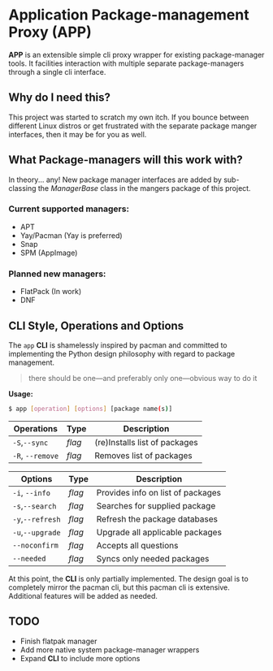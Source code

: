 # Application Package-management Proxy (APP)
__APP__ is an extensible simple cli proxy wrapper for existing package-manager tools. It facilities interaction with multiple separate package-managers through a single cli interface.

## Why do I need this?
This project was started to scratch my own itch. If you bounce between different Linux distros or get frustrated with the separate package manger interfaces, then it may be for you as well.

## What Package-managers will this work with?
In theory... any! New package manager interfaces are added by sub-classing the _ManagerBase_ class in the mangers package of this project. 
### Current supported managers:
- APT
- Yay/Pacman (Yay is preferred)
- Snap
- SPM (AppImage)
### Planned new managers:
- FlatPack (In work)
- DNF

## CLI Style, Operations and Options
The `app` __CLI__ is shamelessly inspired by pacman and committed to implementing the Python design philosophy with regard to package management.

> there should be one—and preferably only one—obvious way to do it

__Usage:__ 
```bash
$ app [operation] [options] [package name(s)]
```

Operations | Type | Description
--- | --- | ---
`-S`,`--sync` | _flag_ | (re)Installs list of packages
`-R`, `--remove` |  _flag_ | Removes list of packages

Options | Type | Description
--- | --- | ---
`-i`, `--info` |  _flag_ | Provides info on list of packages
`-s`,`--search` | _flag_ | Searches for supplied package
`-y`,`--refresh` | _flag_ | Refresh the package databases
`-u`,`--upgrade` | _flag_ | Upgrade all applicable packages
`--noconfirm` | _flag_ | Accepts all questions
`--needed` | _flag_ | Syncs only needed packages

At this point, the __CLI__ is only partially implemented. The design goal is to completely mirror the pacman cli, but this pacman cli is extensive. Additional features will be added as needed.

## TODO
- Finish flatpak manager
- Add more native system package-manager wrappers
- Expand __CLI__ to include more options
